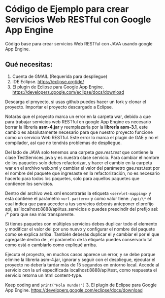 # Código de Ejemplo para crear Servicios Web RESTful con Google App Engine
Código base para crear servicios Web RESTful con JAVA usando google App Engine.


## Qué necesitas:


1. Cuenta de GMAIL.(Requerida para despliegue)
2. IDE Eclipse. https://eclipse.org/ide/
3. El plugin de Eclipse para Google App Engine. https://developers.google.com/eclipse/docs/download


Descarga el proyecto, si usas github puedes hacer un fork y clonar el proyecto.
Importar el proyecto descargado a Eclipse. 


Notarás que el proyecto marca un error en la carpeta war, debido a que para trabajar servicios web RESTful en google App Engine es necesario borrar la librería **asm-4.jar** y reemplazarla por la **librería asm-3.1**, este cambio es absolutamente necesario para que nuestro proyecto funcione  como un servicio Web RESTful. Este error lo marca el plugin de GAE y no el compilador, así que no tendrás problemas de despliegue.


Del lado de JAVA solo tenemos una carpeta *gae.rest.test* que contiene la clase TestServices.java y es nuestra clase servicio.
Para cambiar el nombre de los paquetes solo debes refactorizar, y hacer el cambio en la carpeta war en el archivo web.xml y cambiar el valor del parámetro gae.rest.test por el nombre del paquete que ingresaste en la refactorización, no es necesario hacerlo para todos los paquetes, solo para aquellos paquetes que contienen los servicios.


Dentro del archivo web.xml encontrarás la etiqueta `<servlet-mapping>` y esta contiene el parámetro `<url-pattern>` y como valor tiene: `/api/\*` el cual indica que para acceder a tus servicios deberás anteponer el prefijo api, así localhost:8888/api/tus_servicios o puedes prescindir del prefijo así: /* para que sea más transparente.


Si tienes paquetes con múltiples servicios debes duplicar todo el elemento <servlet> y  modificar el valor del <servlet-name> por uno nuevo y configurar el nombre del paquete como se explica arriba. También deberás duplicar el  <servlet-mapping> y cambiar el <servlet-name> por el que agregaste dentro de <servlet>, el parámetro de la etiqueta <url-pattern> puedes conservarlo tal como está o cambiarlo como expliqué arriba.


Ejecuta el proyecto, en muchos casos aparece un error, y se debe porque elimine la librería asm-4.jar, ignorar y seguir con el despliegue, ejecutar el proyecto no debería tardar más de 15 segundos en entorno local. Accede al servicio con la url especificada localhost:8888/api/test, como respuesta el servicio retorna un html content-type.

Keep coding and ```print("Hola mundo!")```
3. El plugin de Eclipse para Google App Engine. https://developers.google.com/eclipse/docs/download
